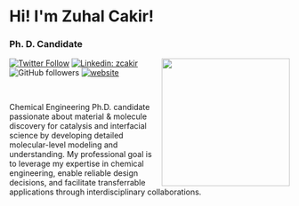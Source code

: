 <h1>Hi! I'm Zuhal Cakir! </h1>
<h3>Ph. D. Candidate</h3>
<img align='right' src="https://media.giphy.com/media/M9gbBd9nbDrOTu1Mqx/giphy.gif" width="230">


[![Twitter Follow](https://img.shields.io/twitter/follow/zuhal_cakir?label=Follow)](https://twitter.com/intent/follow?screen_name=zuhal_cakir)
[![Linkedin: zcakir](https://img.shields.io/badge/-zcakir-blue?style=flat-square&logo=Linkedin&logoColor=white&link=https://www.linkedin.com/in/zcakir/)](https://www.linkedin.com/in/zcakir/)
![GitHub followers](https://img.shields.io/github/followers/zuhalcakir?label=Follow&style=social)
[![website](https://img.shields.io/badge/Website-46a2f1.svg?&style=flat-square&logo=Google-Chrome&logoColor=white&link=https://zuhal.xyz/en/)](https://zuhal.xyz/en/)
<!--[![gscholar](https://img.shields.io/badge/Scholar-46a2f1.svg?&style=flat-square&logo=Google-Chrome&logoColor=white&link=https://scholar.google.com.au/citations?hl=en&amp;user=WD712CUAAAAJ)](https://scholar.google.com.au/citations?hl=en&amp;user=WD712CUAAAAJ)-->


<br/>
<p>
Chemical Engineering Ph.D. candidate passionate about material & molecule discovery for catalysis and interfacial science by developing detailed molecular-level modeling and understanding. My professional goal is to leverage my expertise in chemical engineering, enable reliable design decisions, and facilitate transferrable applications through interdisciplinary collaborations.
</p>

<!--
I currently lead the development of <a href="https://www.nearmap.com">Nearmap's</a> AI model production system that produces high-quality AI data sets and deep learning models. 
  
I author for [O'Reilly](https://www.oreilly.com/pub/au/8214) and [Towards data science blogs](https://medium.com/@suneetamall). Ocasationally I also blog [@github](https://suneeta-mall.github.io/). 
</p>
-->
<!--
**zuhalcakir/zuhalcakir** is a ✨ _special_ ✨ repository because its `README.md` (this file) appears on your GitHub profile.

Here are some ideas to get you started:

- 🔭 I’m currently working on ...
- 🌱 I’m currently learning ...
- 👯 I’m looking to collaborate on ...
- 🤔 I’m looking for help with ...
- 💬 Ask me about ...
- 📫 How to reach me: ...
- 😄 Pronouns: ...
- ⚡ Fun fact: ...
-->

